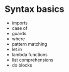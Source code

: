 # Syntax basics

* imports
* case of
* guards
* where
* pattern matching
* let in
* lambda functions
* list comprehensions
* do blocks
